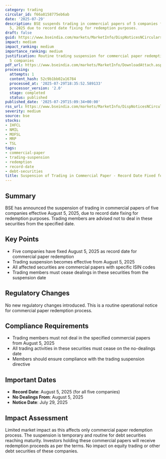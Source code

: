```yaml
---
category: trading
circular_id: f66a8158775eb6ab
date: '2025-07-29'
description: BSE suspends trading in commercial papers of 5 companies from August
  5, 2025 due to record date fixing for redemption purposes.
draft: false
guid: https://www.bseindia.com/markets/MarketInfo/DispNoticesNCirculars.aspx?Noticeid={FDB18BAA-89D8-4314-86E2-6F08AB809B63}&noticeno=20250729-57&dt=07/29/2025&icount=57&totcount=71&flag=0
impact: medium
impact_ranking: medium
importance_ranking: medium
justification: Routine trading suspension for commercial paper redemption affecting
  5 companies
pdf_url: https://www.bseindia.com/markets/MarketInfo/DownloadAttach.aspx?id=20250729-57&attachedId=
processing:
  attempts: 1
  content_hash: 52c9b1bb02a16784
  processed_at: '2025-07-29T18:35:52.589133'
  processor_version: '2.0'
  stage: completed
  status: published
published_date: '2025-07-29T15:09:34+00:00'
rss_url: https://www.bseindia.com/markets/MarketInfo/DispNoticesNCirculars.aspx?Noticeid={FDB18BAA-89D8-4314-86E2-6F08AB809B63}&noticeno=20250729-57&dt=07/29/2025&icount=57&totcount=71&flag=0
severity: medium
source: bse
stocks:
- IHFCL
- NMIL
- MOFSL
- MRP
- TSL
tags:
- commercial-paper
- trading-suspension
- redemption
- record-date
- debt-securities
title: Suspension of Trading in Commercial Paper - Record Date Fixed for Redemption
---
```


## Summary

BSE has announced the suspension of trading in commercial papers of five companies effective August 5, 2025, due to record date fixing for redemption purposes. Trading members are advised not to deal in these securities from the specified date.

## Key Points

- Five companies have fixed August 5, 2025 as record date for commercial paper redemption
- Trading suspension becomes effective from August 5, 2025
- All affected securities are commercial papers with specific ISIN codes
- Trading members must cease dealings in these securities from the suspension date

## Regulatory Changes

No new regulatory changes introduced. This is a routine operational notice for commercial paper redemption process.

## Compliance Requirements

- Trading members must not deal in the specified commercial papers from August 5, 2025
- All trading activities in these securities must cease on the no-dealings date
- Members should ensure compliance with the trading suspension directive

## Important Dates

- **Record Date**: August 5, 2025 (for all five companies)
- **No Dealings From**: August 5, 2025
- **Notice Date**: July 29, 2025

## Impact Assessment

Limited market impact as this affects only commercial paper redemption process. The suspension is temporary and routine for debt securities reaching maturity. Investors holding these commercial papers will receive redemption proceeds as per the terms. No impact on equity trading or other debt securities of these companies.